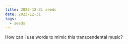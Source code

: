 ```yaml
---
title: 2023-12-31 seeds
date: 2023-12-31
tags:
  - seeds
---
```

How can I use words to mimic this transcendental music?